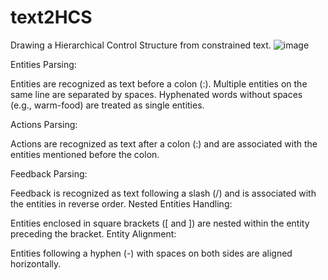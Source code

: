 # text2HCS
Drawing a Hierarchical Control Structure from constrained text.
![image](https://github.com/user-attachments/assets/ef5a9e4f-19c3-4296-afd3-c084e08d4ed0)


Entities Parsing:

Entities are recognized as text before a colon (:). Multiple entities on the same line are separated by spaces.
Hyphenated words without spaces (e.g., warm-food) are treated as single entities.

Actions Parsing:

Actions are recognized as text after a colon (:) and are associated with the entities mentioned before the colon.

Feedback Parsing:

Feedback is recognized as text following a slash (/) and is associated with the entities in reverse order.
Nested Entities Handling:

Entities enclosed in square brackets ([ and ]) are nested within the entity preceding the bracket.
Entity Alignment:

Entities following a hyphen (-) with spaces on both sides are aligned horizontally.
